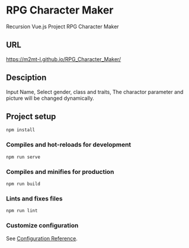 # RPG Character Maker
Recursion Vue.js Project RPG Character Maker

## URL
https://m2mt-l.github.io/RPG_Character_Maker/

## Desciption
Input Name, Select gender, class and traits, The charactor parameter and picture will be changed dynamically.

## Project setup
```
npm install
```

### Compiles and hot-reloads for development
```
npm run serve
```

### Compiles and minifies for production
```
npm run build
```

### Lints and fixes files
```
npm run lint
```

### Customize configuration
See [Configuration Reference](https://cli.vuejs.org/config/).
